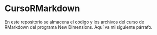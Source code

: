 # CursoRMarkdown

En este repositorio se almacena el código y los archivos del curso de RMarkdown del programa New Dimensions.
Aquí va mi siguiente párrafo.